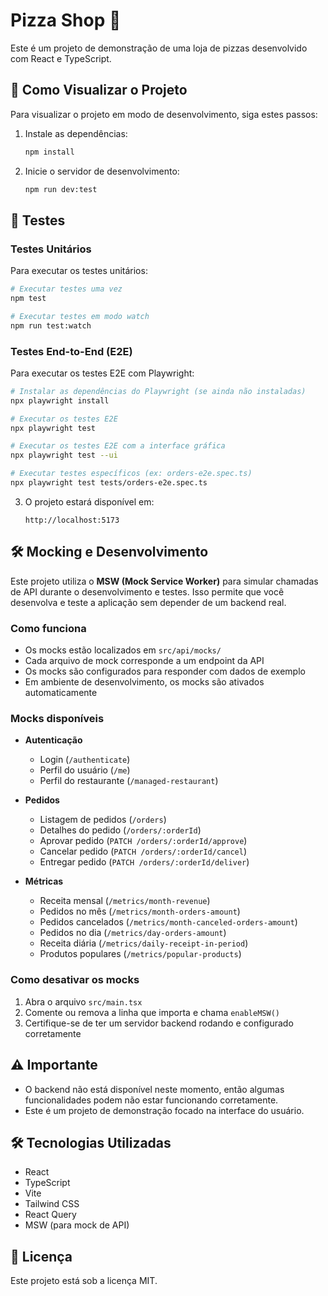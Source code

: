 # Pizza Shop 🍕

Este é um projeto de demonstração de uma loja de pizzas desenvolvido com React e TypeScript.

## 🚀 Como Visualizar o Projeto

Para visualizar o projeto em modo de desenvolvimento, siga estes passos:

1. Instale as dependências:
   ```bash
   npm install
   ```

2. Inicie o servidor de desenvolvimento:
   ```bash
   npm run dev:test
   ```

## 🧪 Testes

### Testes Unitários

Para executar os testes unitários:

```bash
# Executar testes uma vez
npm test

# Executar testes em modo watch
npm run test:watch
```

### Testes End-to-End (E2E)

Para executar os testes E2E com Playwright:

```bash
# Instalar as dependências do Playwright (se ainda não instaladas)
npx playwright install

# Executar os testes E2E
npx playwright test

# Executar os testes E2E com a interface gráfica
npx playwright test --ui

# Executar testes específicos (ex: orders-e2e.spec.ts)
npx playwright test tests/orders-e2e.spec.ts
```

3. O projeto estará disponível em:
   ```
   http://localhost:5173
   ```

## 🛠️ Mocking e Desenvolvimento

Este projeto utiliza o **MSW (Mock Service Worker)** para simular chamadas de API durante o desenvolvimento e testes. Isso permite que você desenvolva e teste a aplicação sem depender de um backend real.

### Como funciona

- Os mocks estão localizados em `src/api/mocks/`
- Cada arquivo de mock corresponde a um endpoint da API
- Os mocks são configurados para responder com dados de exemplo
- Em ambiente de desenvolvimento, os mocks são ativados automaticamente

### Mocks disponíveis

- **Autenticação**
  - Login (`/authenticate`)
  - Perfil do usuário (`/me`)
  - Perfil do restaurante (`/managed-restaurant`)
  
- **Pedidos**
  - Listagem de pedidos (`/orders`)
  - Detalhes do pedido (`/orders/:orderId`)
  - Aprovar pedido (`PATCH /orders/:orderId/approve`)
  - Cancelar pedido (`PATCH /orders/:orderId/cancel`)
  - Entregar pedido (`PATCH /orders/:orderId/deliver`)
  
- **Métricas**
  - Receita mensal (`/metrics/month-revenue`)
  - Pedidos no mês (`/metrics/month-orders-amount`)
  - Pedidos cancelados (`/metrics/month-canceled-orders-amount`)
  - Pedidos no dia (`/metrics/day-orders-amount`)
  - Receita diária (`/metrics/daily-receipt-in-period`)
  - Produtos populares (`/metrics/popular-products`)

### Como desativar os mocks

1. Abra o arquivo `src/main.tsx`
2. Comente ou remova a linha que importa e chama `enableMSW()`
3. Certifique-se de ter um servidor backend rodando e configurado corretamente

## ⚠️ Importante

- O backend não está disponível neste momento, então algumas funcionalidades podem não estar funcionando corretamente.
- Este é um projeto de demonstração focado na interface do usuário.

## 🛠️ Tecnologias Utilizadas

- React
- TypeScript
- Vite
- Tailwind CSS
- React Query
- MSW (para mock de API)

## 📝 Licença

Este projeto está sob a licença MIT.
